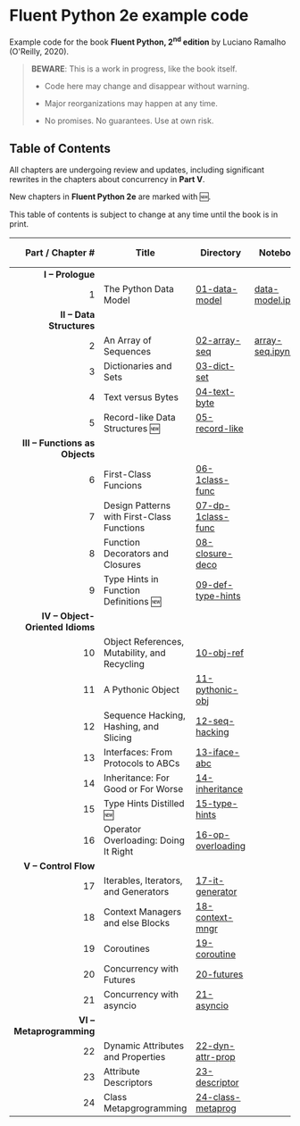 # Fluent Python 2e example code

Example code for the book **Fluent Python, 2<sup>nd</sup> edition** by Luciano Ramalho (O'Reilly, 2020).

> **BEWARE**: This is a work in progress, like the book itself.
>
> * Code here may change and disappear without warning.
>
> * Major reorganizations may happen at any time.
>
> * No promises. No guarantees. Use at own risk.

## Table of Contents

All chapters are undergoing review and updates, including significant rewrites in the chapters about concurrency in **Part V**.

New chapters in **Fluent Python 2e** are marked with 🆕.

This table of contents is subject to change at any time until the book is in print.

Part / Chapter #|Title|Directory|Notebook|1<sup>st</sup> ed. Chapter&nbsp;#
---:|---|---|---|---
**I – Prologue**|
1|The Python Data Model|[01-data-model](01-data-model)|[data-model.ipynb](01-data-model/data-model.ipynb)|1
**II – Data Structures**|
2|An Array of Sequences|[02-array-seq](02-array-seq)|[array-seq.ipynb](02-array-seq/array-seq.ipynb)|2
3|Dictionaries and Sets|[03-dict-set](03-dict-set)||3
4|Text versus Bytes|[04-text-byte](04-text-byte)||4
5|Record-like Data Structures 🆕|[05-record-like](05-record-like)||–
**III – Functions as Objects**|
6|First-Class Funcions|[06-1class-func](06-1class-func)||5
7|Design Patterns with First-Class Functions|[07-dp-1class-func](07-dp-1class-func)||6
8|Function Decorators and Closures|[08-closure-deco](08-closure-deco)||7
9|Type Hints in Function Definitions 🆕|[09-def-type-hints](09-def-type-hints)||–
**IV – Object-Oriented Idioms**|
10|Object References, Mutability, and Recycling|[10-obj-ref](10-obj-ref)||8
11|A Pythonic Object|[11-pythonic-obj](11-pythonic-obj)||9
12|Sequence Hacking, Hashing, and Slicing|[12-seq-hacking](12-seq-hacking)||10
13|Interfaces: From Protocols to ABCs|[13-iface-abc](13-iface-abc)||11
14|Inheritance: For Good or For Worse|[14-inheritance](14-inheritance)||12
15|Type Hints Distilled 🆕|[15-type-hints](15-type-hints)||–
16|Operator Overloading: Doing It Right|[16-op-overloading](16-op-overloading)||13
**V – Control Flow**|
17|Iterables, Iterators, and Generators|[17-it-generator](17-it-generator)||14
18|Context Managers and else Blocks|[18-context-mngr](18-context-mngr)||15
19|Coroutines|[19-coroutine](19-coroutine)||16
20|Concurrency with Futures|[20-futures](20-futures)||17
21|Concurrency with asyncio|[21-asyncio](21-asyncio)||18
**VI – Metaprogramming**|
22|Dynamic Attributes and Properties|[22-dyn-attr-prop](22-dyn-attr-prop)||19
23|Attribute Descriptors|[23-descriptor](23-descriptor)||20
24|Class Metapgrogramming|[24-class-metaprog](24-class-metaprog)||21

